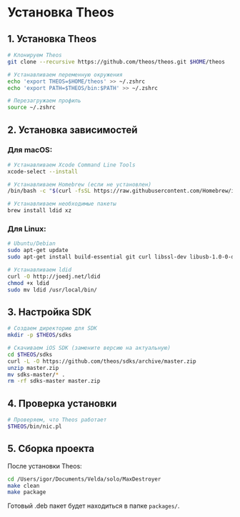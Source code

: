 # Установка Theos

## 1. Установка Theos

```bash
# Клонируем Theos
git clone --recursive https://github.com/theos/theos.git $HOME/theos

# Устанавливаем переменную окружения
echo 'export THEOS=$HOME/theos' >> ~/.zshrc
echo 'export PATH=$THEOS/bin:$PATH' >> ~/.zshrc

# Перезагружаем профиль
source ~/.zshrc
```

## 2. Установка зависимостей

### Для macOS:
```bash
# Устанавливаем Xcode Command Line Tools
xcode-select --install

# Устанавливаем Homebrew (если не установлен)
/bin/bash -c "$(curl -fsSL https://raw.githubusercontent.com/Homebrew/install/HEAD/install.sh)"

# Устанавливаем необходимые пакеты
brew install ldid xz
```

### Для Linux:
```bash
# Ubuntu/Debian
sudo apt-get update
sudo apt-get install build-essential git curl libssl-dev libusb-1.0-0-dev libplist-dev libzip-dev

# Устанавливаем ldid
curl -O http://joedj.net/ldid
chmod +x ldid
sudo mv ldid /usr/local/bin/
```

## 3. Настройка SDK

```bash
# Создаем директорию для SDK
mkdir -p $THEOS/sdks

# Скачиваем iOS SDK (замените версию на актуальную)
cd $THEOS/sdks
curl -L -O https://github.com/theos/sdks/archive/master.zip
unzip master.zip
mv sdks-master/* .
rm -rf sdks-master master.zip
```

## 4. Проверка установки

```bash
# Проверяем, что Theos работает
$THEOS/bin/nic.pl
```

## 5. Сборка проекта

После установки Theos:

```bash
cd /Users/igor/Documents/Velda/solo/MaxDestroyer
make clean
make package
```

Готовый .deb пакет будет находиться в папке `packages/`.
